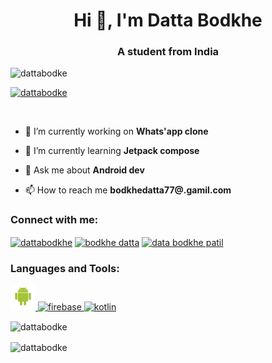 <h1 align="center">Hi 👋, I'm Datta Bodkhe</h1>
<h3 align="center">A student from India</h3>

<p align="left"> <img src="https://komarev.com/ghpvc/?username=dattabodke&label=Profile%20views&color=0e75b6&style=flat" alt="dattabodke" /> </p>

<p align="left"> <a href="https://github.com/ryo-ma/github-profile-trophy"><img src="https://github-profile-trophy.vercel.app/?username=dattabodke" alt="dattabodke" /></a> </p>

<p align="left"> <a href="https://twitter.com/" target="blank"><img src="https://img.shields.io/twitter/follow/?logo=twitter&style=for-the-badge" alt="" /></a> </p>

- 🔭 I’m currently working on **Whats'app clone**

- 🌱 I’m currently learning **Jetpack compose**

- 💬 Ask me about **Android dev**

- 📫 How to reach me **bodkhedatta77@.gamil.com**

<h3 align="left">Connect with me:</h3>
<p align="left">
<a href="https://linkedin.com/in/dattabodkhe" target="blank"><img align="center" src="https://raw.githubusercontent.com/rahuldkjain/github-profile-readme-generator/master/src/images/icons/Social/linked-in-alt.svg" alt="dattabodkhe" height="30" width="40" /></a>
<a href="https://fb.com/bodkhe datta" target="blank"><img align="center" src="https://raw.githubusercontent.com/rahuldkjain/github-profile-readme-generator/master/src/images/icons/Social/facebook.svg" alt="bodkhe datta" height="30" width="40" /></a>
<a href="https://instagram.com/data bodkhe patil" target="blank"><img align="center" src="https://raw.githubusercontent.com/rahuldkjain/github-profile-readme-generator/master/src/images/icons/Social/instagram.svg" alt="data bodkhe patil" height="30" width="40" /></a>
</p>

<h3 align="left">Languages and Tools:</h3>
<p align="left"> <a href="https://developer.android.com" target="_blank" rel="noreferrer"> <img src="https://raw.githubusercontent.com/devicons/devicon/master/icons/android/android-original-wordmark.svg" alt="android" width="40" height="40"/> </a> <a href="https://firebase.google.com/" target="_blank" rel="noreferrer"> <img src="https://www.vectorlogo.zone/logos/firebase/firebase-icon.svg" alt="firebase" width="40" height="40"/> </a> <a href="https://kotlinlang.org" target="_blank" rel="noreferrer"> <img src="https://www.vectorlogo.zone/logos/kotlinlang/kotlinlang-icon.svg" alt="kotlin" width="40" height="40"/> </a> </p>

<p><img align="center" src="https://github-readme-stats.vercel.app/api/top-langs?username=dattabodke&show_icons=true&locale=en&layout=compact" alt="dattabodke" /></p>

<p><img align="center" src="https://github-readme-streak-stats.herokuapp.com/?user=dattabodke&" alt="dattabodke" /></p>
